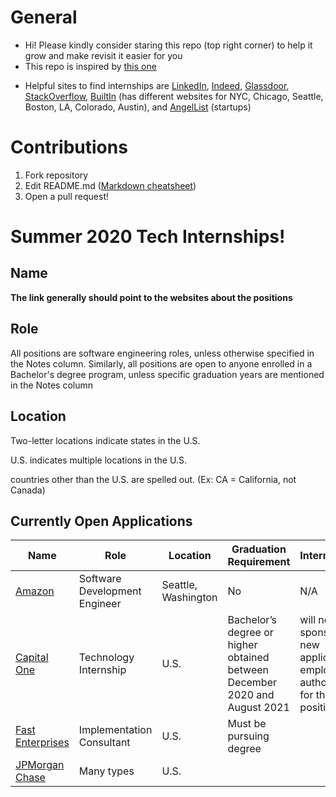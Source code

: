 # General

- Hi! Please kindly consider staring this repo (top right corner) to help it grow and make revisit it easier for you
- This repo is inspired by [this one](https://github.com/christine-hu/summer-2019-internships)

* Helpful sites to find internships are [LinkedIn](https://www.linkedin.com/), [Indeed](https://www.indeed.com/), [Glassdoor](https://www.glassdoor.com/), [StackOverflow](https://stackoverflow.com/jobs), [BuiltIn](https://builtin.com/) (has different websites for NYC, Chicago, Seattle, Boston, LA, Colorado, Austin), and [AngelList](https://angel.co/) (startups)

# Contributions

1. Fork repository
2. Edit README.md ([Markdown cheatsheet](https://github.com/tchapi/markdown-cheatsheet/blob/master/README.md))
3. Open a pull request!

# Summer 2020 Tech Internships!

## Name

**The link generally should point to the websites about the positions**

## Role

All positions are software engineering roles, unless otherwise specified in the Notes column. Similarly, all positions are open to anyone enrolled in a Bachelor's degree program, unless specific graduation years are mentioned in the Notes column

## Location

Two-letter locations indicate states in the U.S.

U.S. indicates multiple locations in the U.S.

countries other than the U.S. are spelled out. (Ex: CA = California, not Canada)

## Currently Open Applications
| Name | Role | Location | Graduation Requirement | International | Notes |
|---|---|---|---|---|---|
| [Amazon](https://www.amazon.jobs/en/jobs/880221/2020-summer-software-development-engineer-intern-sea) | Software Development Engineer | Seattle, Washington | No | N/A |  |
| [Capital One](https://campus.capitalone.com/job/-/-/1786/12562814?utm_source=localjobnetwork.com&utm_campaign=enterprise&utm_medium=job_posting&utm_content=job_board&ss=paid&dclid=CjgKEAjw4NrpBRDfhrmjpZHPiH8SJABuVfdoxiWiy_1DE6vP-RBQgbIf9OdVBs1hpoqHUa5Ezmg4-vD_BwE) | Technology Internship | U.S. | Bachelor’s degree or higher obtained between December 2020 and August 2021 | will not sponsor a new applicant for employment authorization for this position |  |
| [Fast Enterprises](https://www.fastenterprises.com/careers/positions/) | Implementation Consultant | U.S. | Must be pursuing degree | | |
| [JPMorgan Chase](https://jobs.jpmorganchase.com/) | Many types | U.S. |  |  | |
